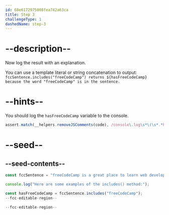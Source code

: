 ```yaml
---
id: 68e6172975008fea742a63ca
title: Step 3
challengeType: 1
dashedName: step-3
---
```


# --description--

Now log the result with an explanation.

You can use a template literal or string concatenation to output: `fccSentence.includes("freeCodeCamp") returns ${hasFreeCodeCamp} because the word "freeCodeCamp" is in the sentence.`

# --hints--

You should log the `hasFreeCodeCamp` variable to the console.

```js
assert.match(__helpers.removeJSComments(code), /console\.log\s*\(\s*.*hasFreeCodeCamp.*\s*\)/);
```

# --seed--

## --seed-contents--

```js
const fccSentence = "freeCodeCamp is a great place to learn web development.";

console.log("Here are some examples of the includes() method:");

const hasFreeCodeCamp = fccSentence.includes("freeCodeCamp");
--fcc-editable-region--

--fcc-editable-region--
```
